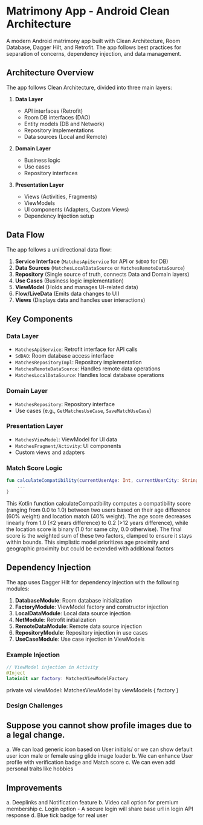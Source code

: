 # Matrimony App - Android Clean Architecture

A modern Android matrimony app built with Clean Architecture, Room Database, Dagger Hilt, and Retrofit. The app follows best practices for separation of concerns, dependency injection, and data management.

## Architecture Overview

The app follows Clean Architecture, divided into three main layers:

1. **Data Layer**  
   - API interfaces (Retrofit)  
   - Room DB interfaces (DAO)  
   - Entity models (DB and Network)  
   - Repository implementations  
   - Data sources (Local and Remote)

2. **Domain Layer**  
   - Business logic  
   - Use cases  
   - Repository interfaces  

3. **Presentation Layer**  
   - Views (Activities, Fragments)  
   - ViewModels  
   - UI components (Adapters, Custom Views)  
   - Dependency Injection setup  

## Data Flow

The app follows a unidirectional data flow:

1. **Service Interface** (`MatchesApiService` for API or `SdDAO` for DB)
2. **Data Sources** (`MatchesLocalDataSource` or `MatchesRemoteDataSource`)
3. **Repository** (Single source of truth, connects Data and Domain layers)
4. **Use Cases** (Business logic implementation)
5. **ViewModel** (Holds and manages UI-related data)
6. **Flow/LiveData** (Emits data changes to UI)
7. **Views** (Displays data and handles user interactions)

## Key Components

### Data Layer
- `MatchesApiService`: Retrofit interface for API calls
- `SdDAO`: Room database access interface
- `MatchesRepositoryImpl`: Repository implementation
- `MatchesRemoteDataSource`: Handles remote data operations
- `MatchesLocalDataSource`: Handles local database operations

### Domain Layer
- `MatchesRepository`: Repository interface
- Use cases (e.g., `GetMatchesUseCase`, `SaveMatchUseCase`)

### Presentation Layer
- `MatchesViewModel`: ViewModel for UI data
- `MatchesFragment/Activity`: UI components
- Custom views and adapters

### Match Score Logic
```kotlin
fun calculateCompatibility(currentUserAge: Int, currentUserCity: String, matchAge: Int, matchCity: String): Float {
    ...
}
```

This Kotlin function calculateCompatibility computes a compatibility score (ranging from 0.0 to 1.0) between two users based on their age difference (60% weight) and location match (40% weight). The age score decreases linearly from 1.0 (≤2 years difference) to 0.2 (>12 years difference), while the location score is binary (1.0 for same city, 0.0 otherwise). The final score is the weighted sum of these two factors, clamped to ensure it stays within bounds. This simplistic model prioritizes age proximity and geographic proximity but could be extended with additional factors

## Dependency Injection

The app uses Dagger Hilt for dependency injection with the following modules:

1. **DatabaseModule**: Room database initialization
2. **FactoryModule**: ViewModel factory and constructor injection
3. **LocalDataModule**: Local data source injection
4. **NetModule**: Retrofit initialization
5. **RemoteDataModule**: Remote data source injection
6. **RepositoryModule**: Repository injection in use cases
7. **UseCaseModule**: Use case injection in ViewModels

### Example Injection

```kotlin
// ViewModel injection in Activity
@Inject
lateinit var factory: MatchesViewModelFactory
```

private val viewModel: MatchesViewModel by viewModels { factory }


### Design Challenges
## Suppose you cannot show profile images due to a legal change.
a. We can load generic icon based on User initials/ or we can show default user icon male or female using glide image loader
b. We can enhance User profile with verification badge and Match score
c. We can even add personal traits like hobbies

## Improvements
a. Deeplinks and Notification feature
b. Video call option for premium membership
c. Login option - A secure login will share base url in login API response
d. Blue tick badge for real user




